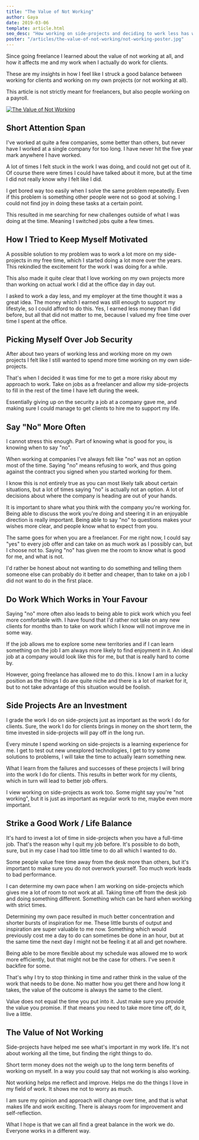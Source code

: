 ```yaml
---
title: "The Value of Not Working"
author: Gaya
date: 2019-03-06
template: article.html
seo_desc: "How working on side-projects and deciding to work less has worked in my favour."
poster: "/articles/the-value-of-not-working/not-working-poster.jpg"
---
```

Since going freelance I learned about the value of not working at all, and how it affects me and my
work when I actually do work for clients.

These are my insights in how I feel like I struck a good balance between working for clients and
working on my own projects (or not working at all).

This article is not strictly meant for freelancers, but also people working on a payroll.

[![The Value of Not Working](/articles/the-value-of-not-working/not-working-poster.jpg)](/articles/the-value-of-not-working/)

<span class="more"></span>

## Short Attention Span

I've worked at quite a few companies, some better than others, but never have I worked at a
single company for too long. I have never hit the five year mark anywhere I have worked.

A lot of times I felt stuck in the work I was doing, and could not get out of it. Of course there
were times I could have talked about it more, but at the time I did not really know why I felt like
I did.

I get bored way too easily when I solve the same problem repeatedly. Even if this problem is 
something other people were not so good at solving. I could not find joy in doing these tasks at a
certain point.

This resulted in me searching for new challenges outside of what I was doing at the time. Meaning I
switched jobs quite a few times. 

## How I Tried to Keep Myself Motivated

A possible solution to my problem was to work a lot more on my side-projects in my free time, which
I started doing a lot more over the years. This rekindled the excitement for the work I was doing
for a while.

This also made it quite clear that I love working on my own projects more than working on actual
work I did at the office day in day out.

I asked to work a day less, and my employer at the time thought it was a great idea. The money which
I earned was still enough to support my lifestyle, so I could afford to do this. Yes, I earned less
money than I did before, but all that did not matter to me, because I valued my free time over time
I spent at the office.

## Picking Myself Over Job Security

After about two years of working less and working more on my own projects I felt like I still wanted
to spend more time working on my own side-projects.

That's when I decided it was time for me to get a more risky about my approach to work. Take on jobs
as a freelancer and allow my side-projects to fill in the rest of the time I have left during the
week.

Essentially giving up on the security a job at a company gave me, and making sure I could manage to
get clients to hire me to support my life.

## Say "No" More Often

I cannot stress this enough. Part of knowing what is good for you, is knowing when to say "no".

When working at companies I've always felt like "no" was not an option most of the time. Saying
"no" means refusing to work, and thus going against the contract you signed when you started working
for them.

I know this is not entirely true as you can most likely talk about certain situations, but a lot of
times saying "no" is actually not an option. A lot of decisions about where the company is heading
are out of your hands.

It is important to share what you think with the company you're working for. Being able to discuss
the work you're doing and steering it in an enjoyable direction is really important. Being able to
say "no" to questions makes your wishes more clear, and people know what to expect from you.

The same goes for when you are a freelancer. For me right now, I could say "yes" to every job offer
and can take on as much work as I possibly can, but I choose not to. Saying "no" has given me the 
room to know what is good for me, and what is not.

I'd rather be honest about not wanting to do something and telling them someone else can probably do
it better and cheaper, than to take on a job I did not want to do in the first place.

## Do Work Which Works in Your Favour

Saying "no" more often also leads to being able to pick work which you feel more comfortable with. I
have found that I'd rather not take on any new clients for months than to take on work which I know
will not improve me in some way.

If the job allows me to explore some new territories and if I can learn something on the job I am
always more likely to find enjoyment in it. An ideal job at a company would look like this for me,
but that is really hard to come by.

However, going freelance has allowed me to do this. I know I am in a lucky position as the things I
do are quite niche and there is a lot of market for it, but to not take advantage of this situation 
would be foolish.

## Side Projects Are an Investment

I grade the work I do on side-projects just as important as the work I do for clients. Sure, the
work I do for clients brings in money on the short term, the time invested in side-projects will
pay off in the long run.

Every minute I spend working on side-projects is a learning experience for me. I get to test out
new unexplored technologies, I get to try some solutions to problems, I will take the time to
actually learn something new.

What I learn from the failures and successes of these projects I will bring into the work I do for
clients. This results in better work for my clients, which in turn will lead to better job offers.

I view working on side-projects as work too. Some might say you're "not working", but it is just as
important as regular work to me, maybe even more important.

## Strike a Good Work / Life Balance

It's hard to invest a lot of time in side-projects when you have a full-time job. That's the reason
why I quit my job before. It's possible to do both, sure, but in my case I had too little time to
do all which I wanted to do.

Some people value free time away from the desk more than others, but it's important to make sure you
do not overwork yourself. Too much work leads to bad performance.

I can determine my own pace when I am working on side-projects which gives me a lot of room to not
work at all. Taking time off from the desk job and doing something different. Something which can be
hard when working with strict times.

Determining my own pace resulted in much better concentration and shorter bursts of inspiration for
me. These little bursts of output and inspiration are super valuable to me now. Something which
would previously cost me a day to do can sometimes be done in an hour, but at the same time the next
day I might not be feeling it at all and get nowhere.

Being able to be more flexible about my schedule was allowed me to work more efficiently, but that
might not be the case for others. I've seen it backfire for some. 

That's why I try to stop thinking in time and rather think in the value of the work that needs to be
done. No matter how you get there and how long it takes, the value of the outcome is always the
same to the client.

Value does not equal the time you put into it. Just make sure you provide the value you promise. If 
that means you need to take more time off, do it, live a little.

## The Value of Not Working

Side-projects have helped me see what's important in my work life. It's not about working all the
time, but finding the right things to do.

Short term money does not the weigh up to the long term benefits of working on myself. In a way you
could say that not working is also working.

Not working helps me reflect and improve. Helps me do the things I love in my field of work. It
shows me not to worry as much.

I am sure my opinion and approach will change over time, and that is what makes life and work
exciting. There is always room for improvement and self-reflection.

What I hope is that we can all find a great balance in the work we do. Everyone works in a different
way.
